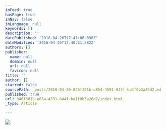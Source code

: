 ```yaml
---
inFeed: true
hasPage: true
inNav: false
inLanguage: null
keywords: []
description: ''
datePublished: '2016-04-26T17:41:06.098Z'
dateModified: '2016-04-26T17:40:31.882Z'
authors: []
publisher:
  name: null
  domain: null
  url: null
  favicon: null
title: ''
author: []
starred: false
sourcePath: _posts/2016-04-26-846f301b-a854-4591-844f-ba1f0b3a26d2.md
published: true
url: 846f301b-a854-4591-844f-ba1f0b3a26d2/index.html
_type: Article

---
```

![](https://the-grid-user-content.s3-us-west-2.amazonaws.com/03da63d6-b12c-454f-840e-848a84c5bb1f.jpg)
